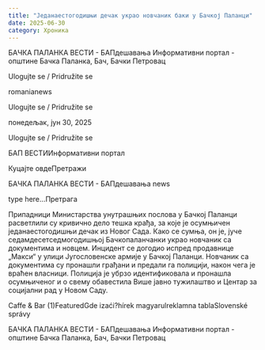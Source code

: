 ```yaml
---
title: "Једанаестогодишњи дечак украо новчаник баки у Бачкој Паланци"
date: 2025-06-30
category: Хроника
---
```


БАЧКА ПАЛАНКА ВЕСТИ - БАПдешавања Информативни портал - општине Бачка Паланка, Бач, Бачки Петровац

Ulogujte se / Pridružite se

romanianews

Ulogujte se / Pridružite se

понедељак, јун 30, 2025

Ulogujte se / Pridružite se

БАП ВЕСТИИнформативни портал

Куцајте овдеПретражи

БАЧКА ПАЛАНКА ВЕСТИ - БАПдешавања news

type here...Претрага

Припадници Министарства унутрашњих послова у Бачкој Паланци расветлили су кривично дело тешка крађа, за које је осумњичен једанаестогодишњи дечак из Новог Сада.
Како се сумња, он је, јуче седамдесетседмогодишњој Бачкопаланчанки украо новчаник са документима и новцем. Инцидент се догодио испред продавнице „Макси“ у улици Југословенске армије у Бачкој Паланци. Новчаник са документима су пронашли грађани и предали га полицији, након чега је враћен власници.
Полиција је убрзо идентификовала и пронашла осумњиченог и о свему обавестила Више јавно тужилаштво и Центар за социјални рад у Новом Саду.

Caffe & Bar (1)FeaturedGde izaći?hírek magyarulreklamna tablaSlovenské správy

БАЧКА ПАЛАНКА ВЕСТИ - БАПдешавања Информативни портал - општине Бачка Паланка, Бач, Бачки Петровац
